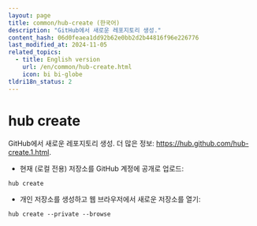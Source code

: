 ```yaml
---
layout: page
title: common/hub-create (한국어)
description: "GitHub에서 새로운 레포지토리 생성."
content_hash: 06d0feaea1dd92b62e0bb2d2b44816f96e226776
last_modified_at: 2024-11-05
related_topics:
  - title: English version
    url: /en/common/hub-create.html
    icon: bi bi-globe
tldri18n_status: 2
---
```

# hub create

GitHub에서 새로운 레포지토리 생성.
더 많은 정보: <https://hub.github.com/hub-create.1.html>.

- 현재 (로컬 전용) 저장소를 GitHub 계정에 공개로 업로드:

`hub create`

- 개인 저장소를 생성하고 웹 브라우저에서 새로운 저장소를 열기:

`hub create --private --browse`
